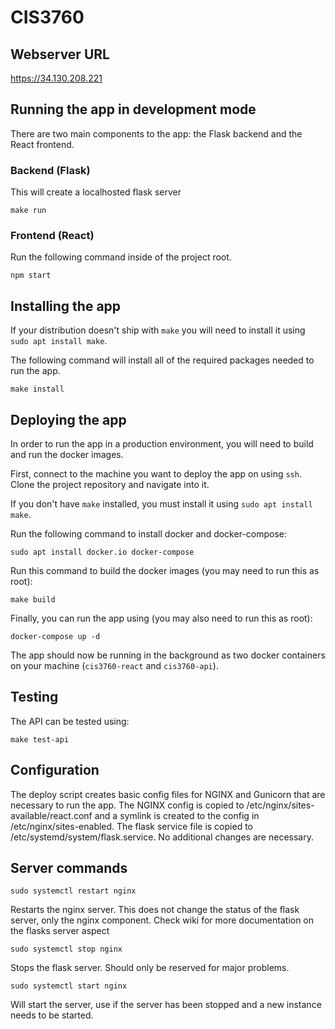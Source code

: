 # CIS3760

## Webserver URL
https://34.130.208.221

## Running the app in development mode
There are two main components to the app: the Flask backend and the React frontend.

### Backend (Flask)
This will create a localhosted flask server
```
make run
```

### Frontend (React)
Run the following command inside of the project root.
```
npm start
```

## Installing the app
If your distribution doesn't ship with `make` you will need to install it using `sudo apt install make`.

The following command will install all of the required packages needed to run the app.
```
make install
```

## Deploying the app
In order to run the app in a production environment, you will need to build and run the docker images.

First, connect to the machine you want to deploy the app on using `ssh`. Clone the project repository and navigate into it.

If you don't have `make` installed, you must install it using `sudo apt install make`.

Run the following command to install docker and docker-compose:
```
sudo apt install docker.io docker-compose
```

Run this command to build the docker images (you may need to run this as root):
```
make build
```

Finally, you can run the app using (you may also need to run this as root):
```
docker-compose up -d
```

The app should now be running in the background as two docker containers on your machine (`cis3760-react` and `cis3760-api`).

## Testing
The API can be tested using:
```
make test-api
```

## Configuration
The deploy script creates basic config files for NGINX and Gunicorn that are necessary to run the app. The NGINX config is copied to /etc/nginx/sites-available/react.conf and a symlink is created to the config in /etc/nginx/sites-enabled. The flask service file is copied to /etc/systemd/system/flask.service. No additional changes are necessary.

## Server commands
```
sudo systemctl restart nginx
```
Restarts the nginx server. This does not change the status of the flask server, only the nginx component. Check wiki for more documentation on the flasks server aspect

```
sudo systemctl stop nginx
```
Stops the flask server. Should only be reserved for major problems.

```
sudo systemctl start nginx
```
Will start the server, use if the server has been stopped and a new instance needs to be started.